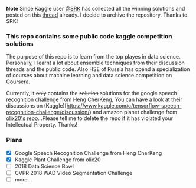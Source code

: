 **Note** Since Kaggle user [@SRK](https://www.kaggle.com/sudalairajkumar/) has collected all the winning solutions and posted on this [thread](https://www.kaggle.com/sudalairajkumar/winning-solutions-of-kaggle-competitions) already. I decide to archive the repository. Thanks to SRK!
### This repo contains some public code kaggle competition solutions

The purpose of this repo is to learn from the top playes in data science. Personally, I learnt a lot about ensemble techniques
from their discussion threads and the public code. Also HSE of Russia has opend a specialization of courses about machine learning
and data science competition on Coursera. 

Currently, it ~~only~~ contains the ~~solution~~ solutions for the google speech recognition challenge from Heng CherKeng, 
You can have a look at their discussions on (Kaggle)[https://www.kaggle.com/c/tensorflow-speech-recognition-challenge/discussion/)
and amazon planet challenge from [olix20's](https://medium.com/@mdoliya) [repo](https://github.com/olix20/kaggle-planet).
.Please tell me to delete the repo if it has violated your Intellectual Property. Thanks!

### Plans
- [x] Google Speech Recognition Challenge from Heng CherKeng
- [x] Kaggle Plant Challenge from olix20
- [ ] 2018 Data Science Bowl 
- [ ] CVPR 2018 WAD Video Segmentation Challenge
- [ ] more...
